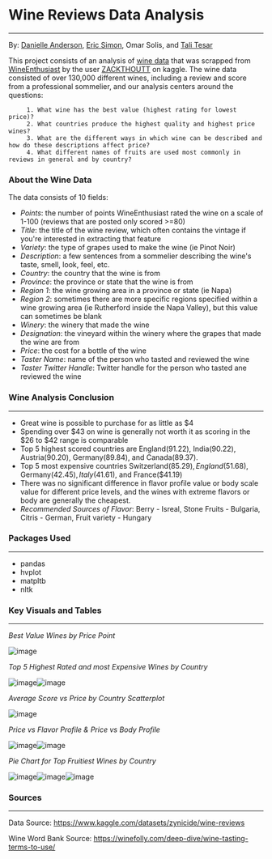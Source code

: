 # Wine Reviews Data Analysis 
____________________________________________________________

By: [Danielle Anderson](https://github.com/dganderson94), [Eric Simon](https://github.com/ericlsimon), Omar Solis, and [Tali Tesar](https://github.com/talitesar)

This project consists of an analysis of [wine data](https://www.kaggle.com/datasets/zynicide/wine-reviews) that was scrapped from [WineEnthusiast](https://www.winemag.com/?s=&drink_type=wine) by the user [ZACKTHOUTT](https://www.kaggle.com/zynicide) on kaggle. The wine data consisted of over 130,000 different wines, including a review and score from a professional sommelier, and our analysis centers around the questions:


         1. What wine has the best value (highest rating for lowest price)?
         2. What countries produce the highest quality and highest price wines?
         3. What are the different ways in which wine can be described and how do these descriptions affect price?
         4. What different names of fruits are used most commonly in reviews in general and by country?

### About the Wine Data 

The data consists of 10 fields:

- *Points*: the number of points WineEnthusiast rated the wine on a scale of 1-100 (reviews that are posted only scored >=80)
- *Title*: the title of the wine review, which often contains the vintage if you're interested in extracting that feature
- *Variety*: the type of grapes used to make the wine (ie Pinot Noir)
- *Description*: a few sentences from a sommelier describing the wine's taste, smell, look, feel, etc.
- *Country*: the country that the wine is from
- *Province*: the province or state that the wine is from
- *Region 1*: the wine growing area in a province or state (ie Napa)
- *Region 2*: sometimes there are more specific regions specified within a wine growing area (ie Rutherford inside the Napa Valley), but this value can sometimes be blank
- *Winery*: the winery that made the wine
- *Designation*: the vineyard within the winery where the grapes that made the wine are from
- *Price*: the cost for a bottle of the wine 
- *Taster Name*: name of the person who tasted and reviewed the wine
- *Taster Twitter Handle*: Twitter handle for the person who tasted ane reviewed the wine



### Wine Analysis Conclusion
___________________________________________________________

- Great wine is possible to purchase for as little as $4
- Spending over $43 on wine is generally not worth it as scoring in the $26 to $42 range is comparable 
- Top 5 highest scored countries are England(91.22), India(90.22), Austria(90.20), Germany(89.84), and Canada(89.37).
- Top 5 most expensive countries Switzerland($85.29), England($51.68), Germany($42.45), Italy($41.61), and France($41.19)
- There was no significant difference in flavor profile value or body scale value for different price levels, and the wines with extreme flavors or body are generally the cheapest.
- *Recommended Sources of Flavor*: Berry - Isreal, Stone Fruits - Bulgaria, Citris - German, Fruit variety - Hungary

### Packages Used
___________________________________________________________

- pandas
- hvplot
- matpltb
- nltk

### Key Visuals and Tables
___________________________________________________________

*Best Value Wines by Price Point*

![image](https://github.com/oas95/project1-wine-reviews/blob/main/Pywine/Output/Best_value_wines2.png)

*Top 5 Highest Rated and most Expensive Wines by Country*

![image](https://github.com/oas95/project1-wine-reviews/blob/main/Pywine/Output/Top5%20Countries%20on%20score.png)![image](https://github.com/oas95/project1-wine-reviews/blob/main/Pywine/Output/top_5_most_expensive_countries.png)

*Average Score vs Price by Country Scatterplot*

![image](https://github.com/oas95/project1-wine-reviews/blob/main/Pywine/Output/country_scorevsprice.png)

*Price vs Flavor Profile & Price vs Body Profile*

![image](https://github.com/oas95/project1-wine-reviews/blob/main/Pywine/Output/Price_vs_flavor.png)![image](https://github.com/oas95/project1-wine-reviews/blob/main/Pywine/Output/pricevsbody.png)

*Pie Chart for Top Fruitiest Wines by Country*

![image](https://github.com/oas95/project1-wine-reviews/blob/main/Pywine/Output/Bulgaria_top_fruits.png)![image](https://github.com/oas95/project1-wine-reviews/blob/main/Pywine/Output/Germany_top_fruits.png)![image](https://github.com/oas95/project1-wine-reviews/blob/main/Pywine/Output/Israel_top_fruits.png)

### Sources
____________________________________________________________
Data Source: https://www.kaggle.com/datasets/zynicide/wine-reviews

Wine Word Bank Source: https://winefolly.com/deep-dive/wine-tasting-terms-to-use/
